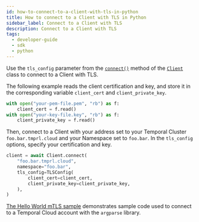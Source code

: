 ```yaml
---
id: how-to-connect-to-a-client-with-tls-in-python
title: How to connect to a Client with TLS in Python
sidebar_label: Connect to a Client with TLS
description: Connect to a Client with TLS
tags:
  - developer-guide
  - sdk
  - python
---
```


Use the `tls_config` parameter from the [`connect()`](https://python.temporal.io/temporalio.client.client#connect) method of the [`Client`](https://python.temporal.io/temporalio.client.client) class to connect to a Client with TLS.

The following example reads the client certification and key, and store it in the corresponding variable `client_cert` and `client_private_key`.

```python
with open("your-pem-file.pem", "rb") as f:
    client_cert = f.read()
with open("your-key-file.key", "rb") as f:
    client_private_key = f.read()
```

Then, connect to a Client with your address set to your Temporal Cluster `foo.bar.tmprl.cloud` and your Namespace set to `foo.bar`.
In the `tls_config` options, specify your certification and key.

```python
client = await Client.connect(
    "foo.bar.tmprl.cloud",
    namespace="foo.bar",
    tls_config=TLSConfig(
        client_cert=client_cert,
        client_private_key=client_private_key,
    ),
)
```

<!-- Update link once merged in -->

[The Hello World mTLS sample](https://github.com/temporalio/samples-python/pull/4/files#diff-851a07866061dda39a4607717f748af6c0251d4c10d29d9988686ba0cd13773c) demonstrates sample code used to connect to a Temporal Cloud account with the `argparse` library.

